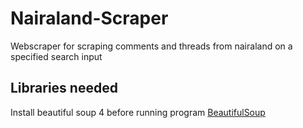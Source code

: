 # Nairaland-Scraper
Webscraper for scraping comments and threads from nairaland on a specified search input

## Libraries needed
Install beautiful soup 4 before running program [BeautifulSoup](https://pypi.org/project/beautifulsoup4/)

